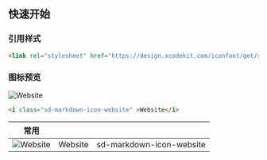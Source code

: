 ## 快速开始

### 引用样式
```html
<link rel="stylesheet" href="https://design.xcodekit.com/iconfont/get/sd-markdown-icon.css">          
```
### 图标预览
 
![Website](https://design.xcodekit.com/iconfont/preview/sd-markdown-icon/sd-markdown-icon-website.32x.png)
```html
<i class="sd-markdown-icon-website" >Website</i>
```

| 常用 |    |   |
|  ----  | ----  | ----  |
| ![Website](https://design.xcodekit.com/iconfont/preview/sd-markdown-icon/sd-markdown-icon-website.32x.png) |Website| sd-markdown-icon-website |
 
 

